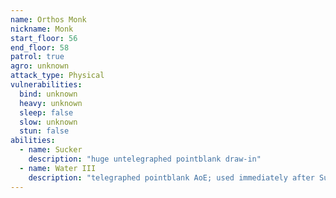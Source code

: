 ```yaml
---
name: Orthos Monk
nickname: Monk
start_floor: 56
end_floor: 58
patrol: true
agro: unknown
attack_type: Physical
vulnerabilities:
  bind: unknown
  heavy: unknown
  sleep: false
  slow: unknown
  stun: false
abilities:
  - name: Sucker
    description: "huge untelegraphed pointblank draw-in"
  - name: Water III
    description: "telegraphed pointblank AoE; used immediately after Sucker"
---
```

